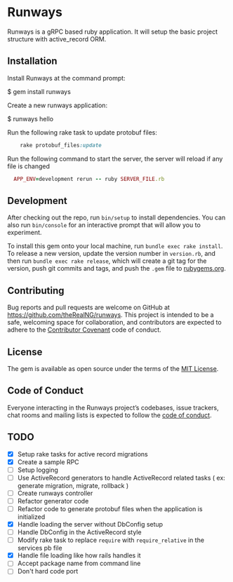 # Runways

Runways is a gRPC based ruby application. It will setup the basic project structure with active_record ORM.

## Installation

Install Runways at the command prompt:

  $ gem install runways

Create a new runways application:

  $ runways hello

Run the following rake task to update protobuf files:

```ruby
	rake protobuf_files:update
```

Run the following command to start the server, the server will reload if any file is changed

```ruby
  APP_ENV=development rerun -- ruby SERVER_FILE.rb
```

## Development

After checking out the repo, run `bin/setup` to install dependencies. You can also run `bin/console` for an interactive prompt that will allow you to experiment.

To install this gem onto your local machine, run `bundle exec rake install`. To release a new version, update the version number in `version.rb`, and then run `bundle exec rake release`, which will create a git tag for the version, push git commits and tags, and push the `.gem` file to [rubygems.org](https://rubygems.org).

## Contributing

Bug reports and pull requests are welcome on GitHub at https://github.com/theRealNG/runways. This project is intended to be a safe, welcoming space for collaboration, and contributors are expected to adhere to the [Contributor Covenant](http://contributor-covenant.org) code of conduct.

## License

The gem is available as open source under the terms of the [MIT License](https://opensource.org/licenses/MIT).

## Code of Conduct

Everyone interacting in the Runways project’s codebases, issue trackers, chat rooms and mailing lists is expected to follow the [code of conduct](https://github.com/[USERNAME]/runways/blob/master/CODE_OF_CONDUCT.md).

## TODO
- [x] Setup rake tasks for active record migrations
- [x] Create a sample RPC
- [ ] Setup logging
- [ ] Use ActiveRecord generators to handle ActiveRecord related tasks ( ex: generate migration, migrate, rollback )
- [ ] Create runways controller
- [ ] Refactor generator code
- [ ] Refactor code to generate protobuf files when the application is initialized
- [x] Handle loading the server without DbConfig setup
- [ ] Handle DbConfig in the ActiveRecord style
- [ ] Modify rake task to replace `require` with `require_relative` in the services pb file
- [x] Handle file loading like how rails handles it
- [ ] Accept package name from command line
- [ ] Don't hard code port
